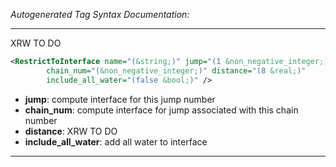 <!-- THIS IS AN AUTOGENERATED FILE: Don't edit it directly, instead change the schema definition in the code itself. -->

_Autogenerated Tag Syntax Documentation:_

---
XRW TO DO

```xml
<RestrictToInterface name="(&string;)" jump="(1 &non_negative_integer;)"
        chain_num="(&non_negative_integer;)" distance="(8 &real;)"
        include_all_water="(false &bool;)" />
```

-   **jump**: compute interface for this jump number
-   **chain_num**: compute interface for jump associated with this chain number
-   **distance**: XRW TO DO
-   **include_all_water**: add all water to interface

---

